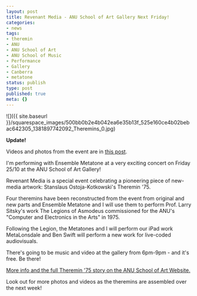 ```yaml
---
layout: post
title: Revenant Media - ANU School of Art Gallery Next Friday!
categories:
- news
tags:
- theremin
- ANU
- ANU School of Art
- ANU School of Music
- Performance
- Gallery
- Canberra
- metatone
status: publish
type: post
published: true
meta: {}
---
```


![]({{ site.baseurl }}/squarespace_images/500bb0b2e4b042ea6e35b13f_525e160ce4b02bebac642305_1381897742092_Theremins_0.jpg)

**Update!**

Videos and photos from the event are in [this post](/blog/2013/12/4/theremin-75-videos-and-pictures).

I'm performing with Ensemble Metatone at a very exciting concert on Friday 25/10 at the ANU School of Art Gallery!

Revenant Media is a special event celebrating a pioneering piece of new-media artwork: Stanslaus Ostoja-Kotkowski's Theremin '75.

Four theremins have been reconstructed from the event from original and new parts and Ensemble Metatone and I will use them to perform Prof. Larry Sitsky's work The Legions of Asmodeus commissioned for the ANU's "Computer and Electronics in the Arts" in 1975.

Following the Legion, the Metatones and I will perform our iPad work MetaLonsdale and Ben Swift will perform a new work for live-coded audiovisuals.

There's going to be music and video at the gallery from 6pm-9pm - and it's free. Be there!

[More info and the full Theremin '75 story on the ANU School of Art Website.](http://soa.anu.edu.au/event/revenant-media)

Look out for more photos and videos as the theremins are assembled over the next week!
